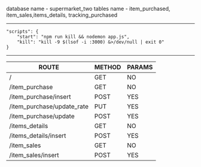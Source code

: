 database name - supermarket_two
tables name - item_purchased, item_sales,items_details, tracking_purchased


----------
    "scripts": {
        "start": "npm run kill && nodemon app.js",
        "kill": "kill -9 $(lsof -i :3000) &>/dev/null | exit 0"
    }
----------


| ROUTE | METHOD | PARAMS |
| --------------- | --------------- | --------------- |
| / | GET | NO | 
| /item_purchase | GET | NO |
| /item_purchase/insert | POST | YES |
| /item_purchase/update_rate | PUT | YES |
| /item_purchase/update | POST | YES |
| /items_details | GET | NO | 
| /items_details/insert | POST | YES | 
| /item_sales | GET | NO | 
| /item_sales/insert | POST | YES | 

